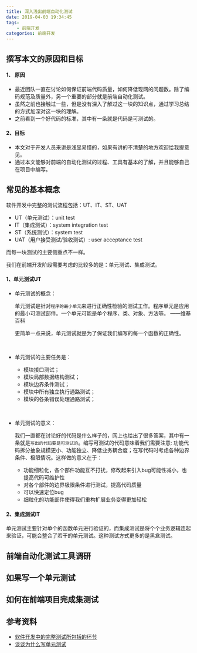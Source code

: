 ```yaml
---
title: 深入浅出前端自动化测试
date: 2019-04-03 19:34:45
tags:
    - 前端开发
categories: 前端开发  
---
```

## 撰写本文的原因和目标

#### 1、 原因

+ 最近团队一直在讨论如何保证前端代码质量，如何降低现网的问题数。除了编码规范及质量外，另一个重要的部分就是前端自动化测试。
+ 虽然之前也接触过一些，但是没有深入了解过这一块的知识点，通过学习总结的方式加深对这一块的理解。
+ 之前看到一个好代码的标准，其中有一条就是代码是可测试的。


#### 2、目标

+ 本文对于开发人员来讲是浅显易懂的，如果有讲的不清楚的地方欢迎给我提意见。
+ 通过本文能够对前端的自动化测试的过程、工具有基本的了解，并且能够自己在项目中编写。


## 常见的基本概念

软件开发中完整的测试流程包括：UT、IT、ST、UAT

+ UT（单元测试）：unit test  
+ IT（集成测试）：system integration test
+ ST（系统测试）：system test
+ UAT（用户接受测试/验收测试）: user acceptance test

而每一块测试的主要侧重点不一样。

我们在前端开发阶段需要考虑的比较多的是：单元测试、集成测试。

#### 1、单元测试UT

+ 单元测试的概念：

   单元测试是针对`程序的最小单元`来进行正确性检验的测试工作。程序单元是应用的最小可测试部件。一个单元可能是单个程序、类、对象、方法等。 ——维基百科

   更简单一点来说，单元测试就是为了保证我们编写的每一个函数的正确性。
<br/>

+ 单元测试的主要任务是：

    + 模块接口测试；
    + 模块局部数据结构测试；
    + 模块边界条件测试；
    + 模块中所有独立执行通路测试；
    + 模块的各条错误处理通路测试；
<br/>

+ 单元测试的意义：

    我们一直都在讨论好的代码是什么样子的，网上也给出了很多答案，其中有一条就是`写出的代码要是可测试的`。编写可测试的代码意味着我们需要注意: 功能代码拆分抽象规模更小、功能独立、降低业务耦合度；在写代码时考虑各种边界条件、极限情况。这样做的意义在于：
    + 功能细粒化，各个部件功能互不打扰，修改起来引入bug可能性减小，也提高代码可维护性
    + 对各个部件的边界极限条件进行测试，提高代码质量
    + 可以快速定位bug
    + 细粒化的功能部件使得我们重构扩展业务变得更加轻松

#### 2、集成测试IT

单元测试主要针对单个的函数单元进行验证的，而集成测试是将个个业务逻辑连起来验证，可能会整合了若干的单元测试。这种测试方式更多的是黑盒测试。

## 前端自动化测试工具调研



## 如果写一个单元测试

## 如何在前端项目完成集测试



## 参考资料

+ [软件开发中的完整测试所包括的环节](https://www.cnblogs.com/shuaiandjun/p/8491686.html)
+ [谈谈为什么写单元测试](https://segmentfault.com/a/1190000006736224)